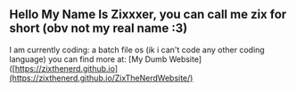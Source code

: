 ## Hello My Name Is Zixxxer, you can call me zix for short (obv not my real name :3)

I am currently coding: a batch file os (ik i can't code any other coding language)
you can find more at: [My Dumb Website]([https://zixthenerd.github.io](https://zixthenerd.github.io/ZixTheNerdWebsite/)
